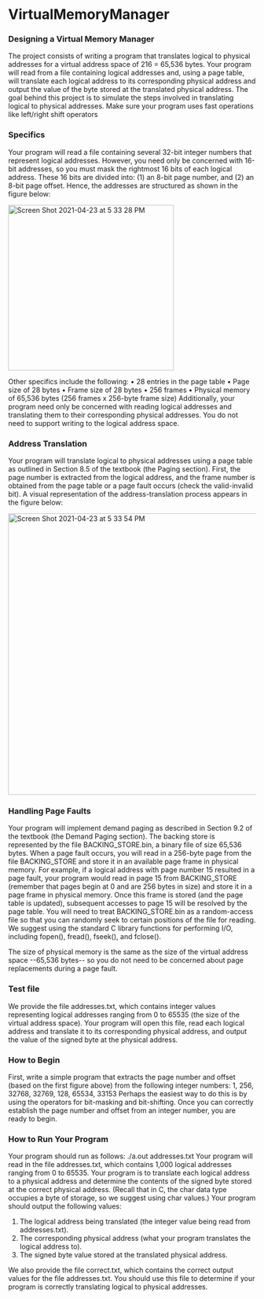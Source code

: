 # VirtualMemoryManager

### Designing a Virtual Memory Manager
The project consists of writing a program that translates logical to physical addresses for a virtual
address space of 216 = 65,536 bytes. Your program will read from a file containing logical
addresses and, using a page table, will translate each logical address to its corresponding physical
address and output the value of the byte stored at the translated physical address. The goal behind
this project is to simulate the steps involved in translating logical to physical addresses. Make sure
your program uses fast operations like left/right shift operators

### Specifics
Your program will read a file containing several 32-bit integer numbers that represent logical
addresses. However, you need only be concerned with 16-bit addresses, so you must mask the
rightmost 16 bits of each logical address. These 16 bits are divided into:
(1) an 8-bit page number, and
(2) an 8-bit page offset.
Hence, the addresses are structured as shown in the figure below:

<img width="337" alt="Screen Shot 2021-04-23 at 5 33 28 PM" src="https://user-images.githubusercontent.com/19552862/115931930-056d6780-a45a-11eb-810c-86a46ce867c3.png">

Other specifics include the following:
• 28 entries in the page table
• Page size of 28 bytes
• Frame size of 28 bytes
• 256 frames
• Physical memory of 65,536 bytes (256 frames x 256-byte frame size)
Additionally, your program need only be concerned with reading logical addresses and translating
them to their corresponding physical addresses. You do not need to support writing to the logical
address space.

### Address Translation
Your program will translate logical to physical addresses using a page table as outlined in Section
8.5 of the textbook (the Paging section). First, the page number is extracted from the logical
address, and the frame number is obtained from the page table or a page fault occurs (check the
valid-invalid bit). A visual representation of the address-translation process appears in the figure
below:

<img width="573" alt="Screen Shot 2021-04-23 at 5 33 54 PM" src="https://user-images.githubusercontent.com/19552862/115931990-18803780-a45a-11eb-863a-2563da250943.png">

### Handling Page Faults
Your program will implement demand paging as described in Section 9.2 of the textbook (the
Demand Paging section). The backing store is represented by the file BACKING_STORE.bin, a
binary file of size 65,536 bytes. When a page fault occurs, you will read in a 256-byte page from
the file BACKING_STORE and store it in an available page frame in physical memory. For
example, if a logical address with page number 15 resulted in a page fault, your program would
read in page 15 from BACKING_STORE (remember that pages begin at 0 and are 256 bytes in 
size) and store it in a page frame in physical memory. Once this frame is stored (and the page table
is updated), subsequent accesses to page 15 will be resolved by the page table.
You will need to treat BACKING_STORE.bin as a random-access file so that you can randomly
seek to certain positions of the file for reading. We suggest using the standard C library functions
for performing I/O, including fopen(), fread(), fseek(), and fclose().

The size of physical memory is the same as the size of the virtual address space --65,536 bytes--
so you do not need to be concerned about page replacements during a page fault.

### Test file
We provide the file addresses.txt, which contains integer values representing logical addresses
ranging from 0 to 65535 (the size of the virtual address space). Your program will open this file,
read each logical address and translate it to its corresponding physical address, and output the value
of the signed byte at the physical address.

### How to Begin
First, write a simple program that extracts the page number and offset (based on the first figure
above) from the following integer numbers:
1, 256, 32768, 32769, 128, 65534, 33153
Perhaps the easiest way to do this is by using the operators for bit-masking and bit-shifting. Once
you can correctly establish the page number and offset from an integer number, you are ready to
begin.

### How to Run Your Program
Your program should run as follows:
./a.out addresses.txt
Your program will read in the file addresses.txt, which contains 1,000 logical addresses ranging
from 0 to 65535. Your program is to translate each logical address to a physical address and
determine the contents of the signed byte stored at the correct physical address. (Recall that in C,
the char data type occupies a byte of storage, so we suggest using char values.)
Your program should output the following values:

1. The logical address being translated (the integer value being read from addresses.txt).
2. The corresponding physical address (what your program translates the logical address to).
3. The signed byte value stored at the translated physical address.

We also provide the file correct.txt, which contains the correct output values for the file
addresses.txt. You should use this file to determine if your program is correctly translating
logical to physical addresses.
